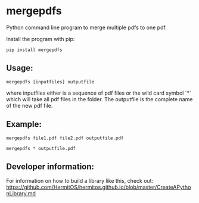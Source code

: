 # mergepdfs

Python command line program to merge multiple pdfs to one pdf.

Install the program with pip:
```
pip install mergepdfs
```

## Usage:

```
mergepdfs [inputfiles] outputfile
```

where inputfiles either is a sequence of pdf files or the wild card symbol ´*´ which will take all pdf files in the folder.
The outputfile is the complete name of the new pdf file.

## Example:

```
mergepdfs file1.pdf file2.pdf outputfile.pdf
```

```
mergepdfs * outputfile.pdf
```

## Developer information:
For information on how to build a library like this, check out: https://github.com/HermitOS/hermitos.github.io/blob/master/CreateAPythonLibrary.md
